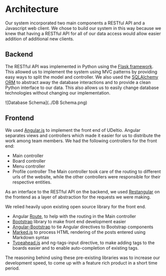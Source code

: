 # Architecture
Our system incorporated two main components a RESTful API and a Javascript web client. We chose to build our system in this way because we knew that having a RESTful API for all of our data access would allow easier addition of additional new clients.

## Backend
The RESTful API was implemented in Python using the [Flask framework](http://flask.pocoo.org). This allowed us to implement the system using MVC patterns by providing easy ways to split the model and controller. We also used the [SQLAlchemy](http://www.sqlalchemy.org) [ORM](http://en.wikipedia.org/wiki/Object-relational_mapping) to abstract away the database interactions and to provide a clean Python interface to our data. This also allows us to easily change database technologies without changing our implementation.

![Database Schema](../DB Schema.png)

## Frontend
We used [Angular.js](https://angularjs.org) to implement the front end of UDeltio. Angular separates views and controllers which made it easier for us to distribute the work among team members. We had the following controllers for the front end:
* Main controller
* Board controller
* Menu controller
* Profile controller
The Main controller took care of the routing to different urls of the website, while the other controllers were responsible for their respective entities.

As an interface to the RESTful API on the backend, we used [Restangular](https://github.com/mgonto/restangular) on the frontend as a layer of abstraction for the requests we were making.

We relied heavily upon existing open source library for the front end.
* Angular [Route](https://docs.angularjs.org/api/ngRoute/service/$route), to help with the routing in the Main controller
* [Bootstrap](http://getbootstrap.com) library to make front end development easier
* [Angular-Bootstrap](https://github.com/angular-ui/bootstrap) to tie Angular directives to Bootstrap components
* [Marked.js](https://github.com/chjj/marked) to process HTML rendering of the posts entered using Markdown syntax
* [Typeahead.js](https://twitter.github.io/typeahead.js/) and ng-tags-input directive, to make adding tags to the boards easier and to enable auto-completion of existing tags.

The reasoning behind using these pre-existing libraries was to increase our development speed, to come up with a feature rich product in a short time period.
